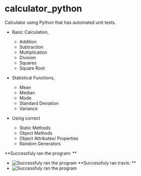 # calculator_python

Calculator using Python that has automated unit tests.
* Basic Calculation,
  * Addition
  * Subtraction
  * Multiplication
  * Division
  * Squares
  * Square Root
* Statistical Functions,
  * Mean
  * Median
  * Mode
  * Standard Deviation
  * Variance

* Using correct
  * Static Methods
  * Object Methods
  * Object Attributes/ Properties
  * Random Generators

**Successfuly ran the program: **
* ![Successfuly ran the program](https://github.com/devshah2806/calculator_python/blob/master/Image/Project_2_program.PNG "Screenshot")
**Successfuly ran travis: **
* ![Successfuly ran the program](https://github.com/devshah2806/calculator_python/blob/master/Image/Project_2_travis.PNG "Screenshot")
